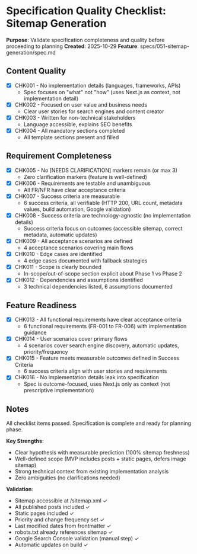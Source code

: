 # Specification Quality Checklist: Sitemap Generation

**Purpose**: Validate specification completeness and quality before proceeding to planning
**Created**: 2025-10-29
**Feature**: specs/051-sitemap-generation/spec.md

## Content Quality

- [x] CHK001 - No implementation details (languages, frameworks, APIs)
  - Spec focuses on "what" not "how" (uses Next.js as context, not implementation detail)
- [x] CHK002 - Focused on user value and business needs
  - Clear user stories for search engines and content creator
- [x] CHK003 - Written for non-technical stakeholders
  - Language accessible, explains SEO benefits
- [x] CHK004 - All mandatory sections completed
  - All template sections present and filled

## Requirement Completeness

- [x] CHK005 - No [NEEDS CLARIFICATION] markers remain (or max 3)
  - Zero clarification markers (feature is well-defined)
- [x] CHK006 - Requirements are testable and unambiguous
  - All FR/NFR have clear acceptance criteria
- [x] CHK007 - Success criteria are measurable
  - 6 success criteria, all verifiable (HTTP 200, URL count, metadata values, build automation, Google validation)
- [x] CHK008 - Success criteria are technology-agnostic (no implementation details)
  - Success criteria focus on outcomes (accessible sitemap, correct metadata, automatic updates)
- [x] CHK009 - All acceptance scenarios are defined
  - 4 acceptance scenarios covering main flows
- [x] CHK010 - Edge cases are identified
  - 4 edge cases documented with fallback strategies
- [x] CHK011 - Scope is clearly bounded
  - In-scope/out-of-scope section explicit about Phase 1 vs Phase 2
- [x] CHK012 - Dependencies and assumptions identified
  - 3 technical dependencies listed, 6 assumptions documented

## Feature Readiness

- [x] CHK013 - All functional requirements have clear acceptance criteria
  - 6 functional requirements (FR-001 to FR-006) with implementation guidance
- [x] CHK014 - User scenarios cover primary flows
  - 4 scenarios cover search engine discovery, automatic updates, priority/frequency
- [x] CHK015 - Feature meets measurable outcomes defined in Success Criteria
  - 6 success criteria align with user stories and requirements
- [x] CHK016 - No implementation details leak into specification
  - Spec is outcome-focused, uses Next.js only as context (not prescriptive implementation)

## Notes

All checklist items passed. Specification is complete and ready for planning phase.

**Key Strengths**:
- Clear hypothesis with measurable prediction (100% sitemap freshness)
- Well-defined scope (MVP includes posts + static pages, defers image sitemap)
- Strong technical context from existing implementation analysis
- Zero ambiguities (no clarifications needed)

**Validation**:
- Sitemap accessible at /sitemap.xml ✓
- All published posts included ✓
- Static pages included ✓
- Priority and change frequency set ✓
- Last modified dates from frontmatter ✓
- robots.txt already references sitemap ✓
- Google Search Console validation (manual step) ✓
- Automatic updates on build ✓
